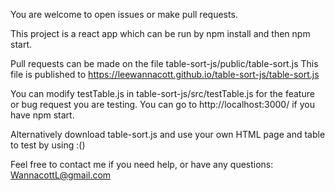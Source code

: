 
You are welcome to open issues or make pull requests.

This project is a react app which can be run by npm install and then npm start.

Pull requests can be made on the file table-sort-js/public/table-sort.js
This file is published to https://leewannacott.github.io/table-sort-js/table-sort.js

You can modify testTable.js in table-sort-js/src/testTable.js for the feature or
bug request you are testing. You can go to http://localhost:3000/ if you have npm start. 

Alternatively download table-sort.js and use your
own HTML page and table to test by using :(<script src="table-sort-js"></script>)

Feel free to contact me if you need help, or have any questions:
WannacottL@gmail.com 
